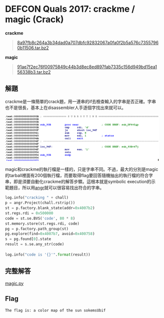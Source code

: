 # DEFCON Quals 2017: crackme / magic (Crack)

**crackme**

> [8a97fb8c264a3b34dad0a707dbfc92832067a0fa0f2b5a576c73557960b11506.tar.bz2](8a97fb8c264a3b34dad0a707dbfc92832067a0fa0f2b5a576c73557960b11506.tar.bz2)

**magic**

> [91ae7f2ec76f00975849c44b3d8ec8ed897fab7335c156d949bd15ea156338b3.tar.bz2](91ae7f2ec76f00975849c44b3d8ec8ed897fab7335c156d949bd15ea156338b3.tar.bz2)

## 解題

crackme是一條簡單的crack題，用一連串的if去檢查輸入的字串是否正確。字串也不是很長，基本上在disassembler人手逐個字找出來就可以。

![snippet](snippet.png)

magic和crackme的執行檔是一樣的，只是字串不同。不過，最大的分別是magic的tarball裡面有200個執行檔，而要取得flag要回答隨機抽出的執行檔的符合字串，即是須要自動化crackme的解答步驟。這根本就是symbolic execution的示範題目，所以用[angr](http://angr.io/)就可以很容易找出符合的字串。

```python
log.info("cracking " + chall)
p = angr.Project(chall.rstrip())
st = p.factory.blank_state(addr=0x4007b2)
st.regs.rdi = 0x500000
code = st.se.BVS('code', 80 * 8)
st.memory.store(st.regs.rdi, code)
pg = p.factory.path_group(st)
pg.explore(find=0x4007b7, avoid=0x400758)
s = pg.found[0].state
result = s.se.any_str(code)

log.info("code is '{}'".format(result))
```
## 完整解答

[magic.py](magic.py)

## Flag

```
The flag is: a color map of the sun sokemsUbif
```